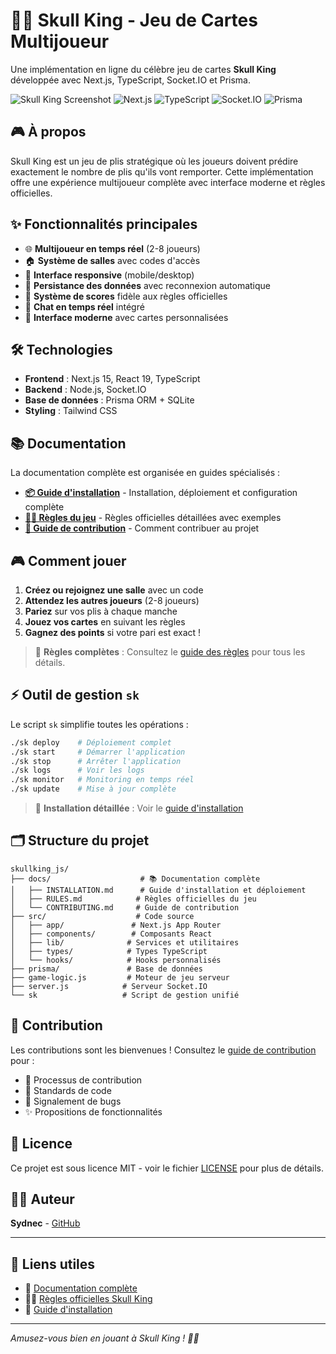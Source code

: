 # 🏴‍☠️ Skull King - Jeu de Cartes Multijoueur

Une implémentation en ligne du célèbre jeu de cartes **Skull King** développée avec Next.js, TypeScript, Socket.IO et Prisma.

![Skull King Screenshot](https://img.shields.io/badge/Game-Skull%20King-red) ![Next.js](https://img.shields.io/badge/Next.js-15.3.3-black) ![TypeScript](https://img.shields.io/badge/TypeScript-5-blue) ![Socket.IO](https://img.shields.io/badge/Socket.IO-4.8.1-green) ![Prisma](https://img.shields.io/badge/Prisma-6.9.0-indigo)

## 🎮 À propos

Skull King est un jeu de plis stratégique où les joueurs doivent prédire exactement le nombre de plis qu'ils vont remporter. Cette implémentation offre une expérience multijoueur complète avec interface moderne et règles officielles.

## ✨ Fonctionnalités principales

- 🌐 **Multijoueur en temps réel** (2-8 joueurs)
- 🏠 **Système de salles** avec codes d'accès
- 📱 **Interface responsive** (mobile/desktop)
- 💾 **Persistance des données** avec reconnexion automatique
- 🎯 **Système de scores** fidèle aux règles officielles
- 💬 **Chat en temps réel** intégré
- 🎨 **Interface moderne** avec cartes personnalisées

## 🛠️ Technologies

- **Frontend** : Next.js 15, React 19, TypeScript
- **Backend** : Node.js, Socket.IO  
- **Base de données** : Prisma ORM + SQLite
- **Styling** : Tailwind CSS

## 📚 Documentation

La documentation complète est organisée en guides spécialisés :

- **[📦 Guide d'installation](docs/INSTALLATION.md)** - Installation, déploiement et configuration complète
- **[🏴‍☠️ Règles du jeu](docs/RULES.md)** - Règles officielles détaillées avec exemples
- **[🤝 Guide de contribution](docs/CONTRIBUTING.md)** - Comment contribuer au projet

## 🎮 Comment jouer

1. **Créez ou rejoignez une salle** avec un code
2. **Attendez les autres joueurs** (2-8 joueurs)
3. **Pariez** sur vos plis à chaque manche
4. **Jouez vos cartes** en suivant les règles
5. **Gagnez des points** si votre pari est exact !

> 📖 **Règles complètes** : Consultez le [guide des règles](docs/RULES.md) pour tous les détails.

## ⚡ Outil de gestion `sk`

Le script `sk` simplifie toutes les opérations :

```bash
./sk deploy    # Déploiement complet
./sk start     # Démarrer l'application
./sk stop      # Arrêter l'application
./sk logs      # Voir les logs
./sk monitor   # Monitoring en temps réel
./sk update    # Mise à jour complète
```

> 🔧 **Installation détaillée** : Voir le [guide d'installation](docs/INSTALLATION.md)

## 🗂️ Structure du projet

```
skullking_js/
├── docs/                    # 📚 Documentation complète
│   ├── INSTALLATION.md      # Guide d'installation et déploiement
│   ├── RULES.md            # Règles officielles du jeu
│   └── CONTRIBUTING.md     # Guide de contribution
├── src/                    # Code source
│   ├── app/               # Next.js App Router
│   ├── components/        # Composants React
│   ├── lib/              # Services et utilitaires
│   ├── types/            # Types TypeScript
│   └── hooks/            # Hooks personnalisés
├── prisma/               # Base de données
├── game-logic.js         # Moteur de jeu serveur
├── server.js            # Serveur Socket.IO
└── sk                   # Script de gestion unifié
```

## 🤝 Contribution

Les contributions sont les bienvenues ! Consultez le [guide de contribution](docs/CONTRIBUTING.md) pour :

- 🔄 Processus de contribution
- 🧪 Standards de code
- 🐛 Signalement de bugs
- ✨ Propositions de fonctionnalités

## 📄 Licence

Ce projet est sous licence MIT - voir le fichier [LICENSE](LICENSE) pour plus de détails.

## 👨‍💻 Auteur

**Sydnec** - [GitHub](https://github.com/sydnec)

---

## 🎯 Liens utiles

- 📖 [Documentation complète](docs/)
- 🏴‍☠️ [Règles officielles Skull King](docs/RULES.md)
- 🔧 [Guide d'installation](docs/INSTALLATION.md)

---

*Amusez-vous bien en jouant à Skull King ! 🏴‍☠️*
